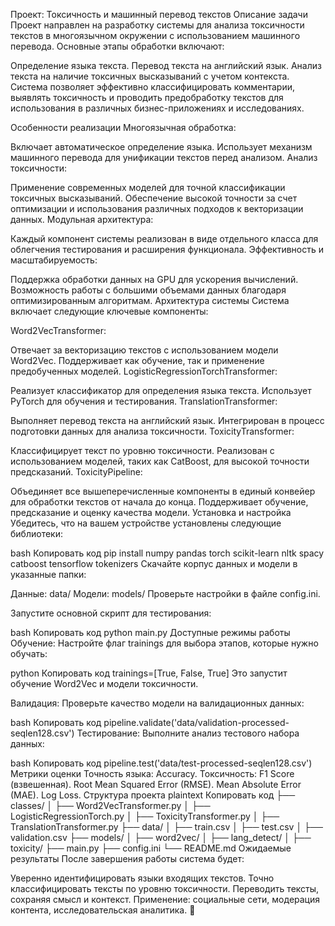 Проект: Токсичность и машинный перевод текстов
Описание задачи
Проект направлен на разработку системы для анализа токсичности текстов в многоязычном окружении с использованием машинного перевода. Основные этапы обработки включают:

Определение языка текста.
Перевод текста на английский язык.
Анализ текста на наличие токсичных высказываний с учетом контекста.
Система позволяет эффективно классифицировать комментарии, выявлять токсичность и проводить предобработку текстов для использования в различных бизнес-приложениях и исследованиях.

Особенности реализации
Многоязычная обработка:

Включает автоматическое определение языка.
Использует механизм машинного перевода для унификации текстов перед анализом.
Анализ токсичности:

Применение современных моделей для точной классификации токсичных высказываний.
Обеспечение высокой точности за счет оптимизации и использования различных подходов к векторизации данных.
Модульная архитектура:

Каждый компонент системы реализован в виде отдельного класса для облегчения тестирования и расширения функционала.
Эффективность и масштабируемость:

Поддержка обработки данных на GPU для ускорения вычислений.
Возможность работы с большими объемами данных благодаря оптимизированным алгоритмам.
Архитектура системы
Система включает следующие ключевые компоненты:

Word2VecTransformer:

Отвечает за векторизацию текстов с использованием модели Word2Vec.
Поддерживает как обучение, так и применение предобученных моделей.
LogisticRegressionTorchTransformer:

Реализует классификатор для определения языка текста.
Использует PyTorch для обучения и тестирования.
TranslationTransformer:

Выполняет перевод текста на английский язык.
Интегрирован в процесс подготовки данных для анализа токсичности.
ToxicityTransformer:

Классифицирует текст по уровню токсичности.
Реализован с использованием моделей, таких как CatBoost, для высокой точности предсказаний.
ToxicityPipeline:

Объединяет все вышеперечисленные компоненты в единый конвейер для обработки текстов от начала до конца.
Поддерживает обучение, предсказание и оценку качества модели.
Установка и настройка
Убедитесь, что на вашем устройстве установлены следующие библиотеки:

bash
Копировать код
pip install numpy pandas torch scikit-learn nltk spacy catboost tensorflow tokenizers
Скачайте корпус данных и модели в указанные папки:

Данные: data/
Модели: models/
Проверьте настройки в файле config.ini.

Запустите основной скрипт для тестирования:

bash
Копировать код
python main.py
Доступные режимы работы
Обучение: Настройте флаг trainings для выбора этапов, которые нужно обучать:

python
Копировать код
trainings=[True, False, True]
Это запустит обучение Word2Vec и модели токсичности.

Валидация: Проверьте качество модели на валидационных данных:

bash
Копировать код
pipeline.validate('data/validation-processed-seqlen128.csv')
Тестирование: Выполните анализ тестового набора данных:

bash
Копировать код
pipeline.test('data/test-processed-seqlen128.csv')
Метрики оценки
Точность языка: Accuracy.
Токсичность:
F1 Score (взвешенная).
Root Mean Squared Error (RMSE).
Mean Absolute Error (MAE).
Log Loss.
Структура проекта
plaintext
Копировать код
├── classes/
│   ├── Word2VecTransformer.py
│   ├── LogisticRegressionTorch.py
│   ├── ToxicityTransformer.py
│   ├── TranslationTransformer.py
├── data/
│   ├── train.csv
│   ├── test.csv
│   ├── validation.csv
├── models/
│   ├── word2vec/
│   ├── lang_detect/
│   ├── toxicity/
├── main.py
├── config.ini
└── README.md
Ожидаемые результаты
После завершения работы система будет:

Уверенно идентифицировать языки входящих текстов.
Точно классифицировать тексты по уровню токсичности.
Переводить тексты, сохраняя смысл и контекст.
Применение: социальные сети, модерация контента, исследовательская аналитика. 🚀
